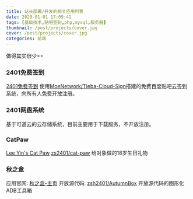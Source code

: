 ```yaml
---
title: 站长部署/开发的相关应用列表
date: 2020-01-01 17:09:41
tags: [基础技术,贴吧签到,php,mysql,服务器]
thumbnail: /post/projects/cover.jpg
cover: /post/projects/cover.jpg
categories: 前端
---
```

做得其实很少==
<!-- more -->
### 2401免费签到
[2401免费签到](http://tb.zsh2401.top)
使用[MoeNetwork/Tieba-Cloud-Sign](https://github.com/MoeNetwork/Tieba-Cloud-Sign)搭建的免费百度贴吧云签到系统，向所有人免费开放注册。

### 2401网盘系统
基于可道云的云存储系统，目前主要用于下载服务，不开放注册。

### CatPaw
[Lee Yin's Cat Paw](https://cp.zsh2401.top)
[zs2401/cat-paw](https://github.com/zsh2401/cat-paw)
给对象做的18岁生日礼物

### 秋之盒
应用官网: [秋之盒-主页](https://www.atmb.top)
开放源代码: [zsh2401/AutumnBox]()
开放源代码的图形化ADB工具箱
